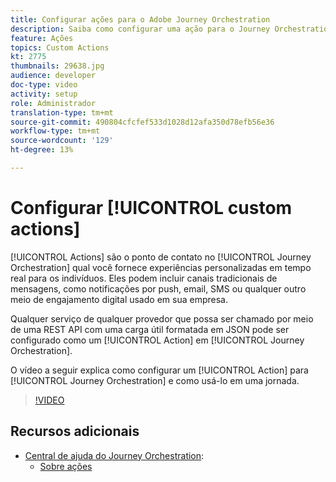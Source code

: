 ```yaml
---
title: Configurar ações para o Adobe Journey Orchestration
description: Saiba como configurar uma ação para o Journey Orchestration e como usá-la em uma jornada.
feature: Ações
topics: Custom Actions
kt: 2775
thumbnails: 29638.jpg
audience: developer
doc-type: video
activity: setup
role: Administrador
translation-type: tm+mt
source-git-commit: 490804cfcfef533d1028d12afa350d78efb56e36
workflow-type: tm+mt
source-wordcount: '129'
ht-degree: 13%

---
```



# Configurar [!UICONTROL custom actions]

[!UICONTROL Actions] são o ponto de contato no  [!UICONTROL Journey Orchestration] qual você fornece experiências personalizadas em tempo real para os indivíduos. Eles podem incluir canais tradicionais de mensagens, como notificações por push, email, SMS ou qualquer outro meio de engajamento digital usado em sua empresa.

Qualquer serviço de qualquer provedor que possa ser chamado por meio de uma REST API com uma carga útil formatada em JSON pode ser configurado como um [!UICONTROL Action] em [!UICONTROL Journey Orchestration].

O vídeo a seguir explica como configurar um [!UICONTROL Action] para [!UICONTROL Journey Orchestration] e como usá-lo em uma jornada.

>[!VIDEO](https://video.tv.adobe.com/v/29638?quality=12)

## Recursos adicionais

* [Central de ajuda do Journey Orchestration](https://docs.adobe.com/content/help/pt-BR/journeys/using/journey-orchestration-home.html):
   * [Sobre ações](https://docs.adobe.com/content/help/en/journeys/using/action-journeys/action.html)
